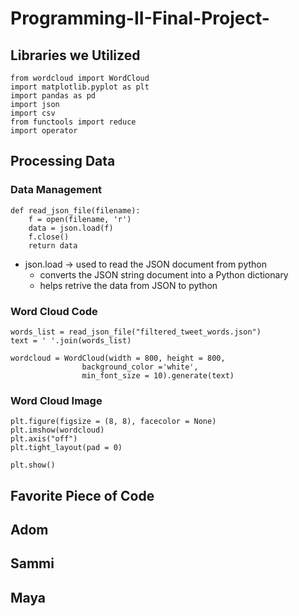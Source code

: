 # Programming-II-Final-Project-

## Libraries we Utilized
``` 
from wordcloud import WordCloud
import matplotlib.pyplot as plt
import pandas as pd
import json
import csv
from functools import reduce
import operator 
```
## Processing Data 
### Data Management
```
def read_json_file(filename):
    f = open(filename, 'r')
    data = json.load(f)
    f.close()
    return data
``` 
* json.load -> used to read the JSON document from python 
    - converts the JSON string document into a Python dictionary 
    - helps retrive the data from JSON to python
    
### Word Cloud Code

```
words_list = read_json_file("filtered_tweet_words.json")
text = ' '.join(words_list)

wordcloud = WordCloud(width = 800, height = 800,
				background_color ='white',
				min_font_size = 10).generate(text)
```
### Word Cloud Image 
```
plt.figure(figsize = (8, 8), facecolor = None)
plt.imshow(wordcloud)
plt.axis("off")
plt.tight_layout(pad = 0)

plt.show()
``` 

    




## Favorite Piece of Code

## Adom 



## Sammi 


## Maya 
    

